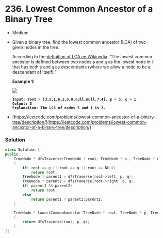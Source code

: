 # 236. Lowest Common Ancestor of a Binary Tree

* Medium
*   Given a binary tree, find the lowest common ancestor (LCA) of two given nodes in the tree.

    According to the [definition of LCA on Wikipedia](https://en.wikipedia.org/wiki/Lowest\_common\_ancestor): “The lowest common ancestor is defined between two nodes `p` and `q` as the lowest node in `T` that has both `p` and `q` as descendants (where we allow a node to be a descendant of itself).”

    &#x20;

    **Example 1:**

    ![](https://assets.leetcode.com/uploads/2018/12/14/binarytree.png)

    <pre><code><strong>Input: root = [3,5,1,6,2,0,8,null,null,7,4], p = 5, q = 1
    </strong><strong>Output: 3
    </strong><strong>Explanation: The LCA of nodes 5 and 1 is 3.
    </strong></code></pre>


* [https://leetcode.com/problems/lowest-common-ancestor-of-a-binary-tree/description/](https://leetcode.com/problems/lowest-common-ancestor-of-a-binary-tree/description/)

### Solution&#x20;

```cpp
class Solution {
public:
    TreeNode * dfsTraverse(TreeNode * root, TreeNode * p , TreeNode * q)
    {
        if( root == p || root == q || root == NULL)
            return root;
        TreeNode * parent1 = dfsTraverse(root->left, p, q);
        TreeNode * parent2 = dfsTraverse(root->right, p, q);
        if( parent1 && parent2)
            return root;
        else
            return parent1 ? parent1:parent2;
    }
    
    TreeNode * lowestCommonAncestor(TreeNode * root, TreeNode * p, TreeNode * q)
    {
        return dfsTraverse(root, p, q);
    }
};
```
